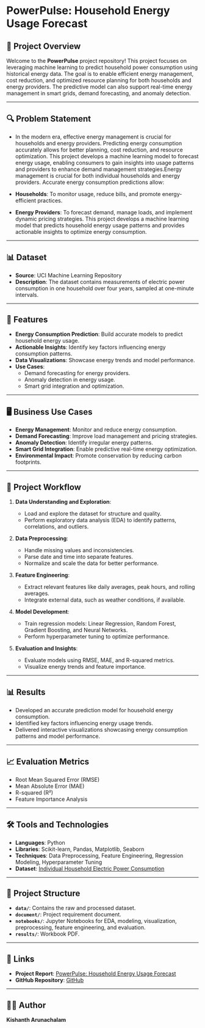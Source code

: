# PowerPulse: Household Energy Usage Forecast

## 🌟 Project Overview
Welcome to the **PowerPulse** project repository! This project focuses on leveraging machine learning to predict household power consumption using historical energy data. The goal is to enable efficient energy management, cost reduction, and optimized resource planning for both households and energy providers. The predictive model can also support real-time energy management in smart grids, demand forecasting, and anomaly detection.

---

## 🔍 Problem Statement
- In the modern era, effective energy management is crucial for households and energy providers. Predicting energy consumption accurately allows for better planning, cost reduction, and resource optimization. This project develops a machine learning model to forecast energy usage, enabling consumers to gain insights into usage patterns and providers to enhance demand management strategies.Energy management is crucial for both individual households and energy providers. Accurate energy consumption predictions allow:

- **Households**: To monitor usage, reduce bills, and promote energy-efficient practices.
- **Energy Providers**: To forecast demand, manage loads, and implement dynamic pricing strategies.
This project develops a machine learning model that predicts household energy usage patterns and provides actionable insights to optimize energy consumption.

---

## 📊 Dataset
- **Source**: UCI Machine Learning Repository
- **Description**: The dataset contains measurements of electric power consumption in one household over four years, sampled at one-minute intervals.

---

## 📌 Features
- **Energy Consumption Prediction**: Build accurate models to predict household energy usage.
- **Actionable Insights**: Identify key factors influencing energy consumption patterns.
- **Data Visualizations**: Showcase energy trends and model performance.
- **Use Cases**:
  - Demand forecasting for energy providers.
  - Anomaly detection in energy usage.
  - Smart grid integration and optimization.

---

## 🖥️ Business Use Cases
- **Energy Management**: Monitor and reduce energy consumption.
- **Demand Forecasting**: Improve load management and pricing strategies.
- **Anomaly Detection**: Identify irregular energy patterns.
- **Smart Grid Integration**: Enable predictive real-time energy optimization.
- **Environmental Impact**: Promote conservation by reducing carbon footprints.

---

## 🚀 Project Workflow

1. **Data Understanding and Exploration**:
   - Load and explore the dataset for structure and quality.
   - Perform exploratory data analysis (EDA) to identify patterns, correlations, and outliers.

2. **Data Preprocessing**:
   - Handle missing values and inconsistencies.
   - Parse date and time into separate features.
   - Normalize and scale the data for better performance.

3. **Feature Engineering**:
   - Extract relevant features like daily averages, peak hours, and rolling averages.
   - Integrate external data, such as weather conditions, if available.

4. **Model Development**:
   - Train regression models: Linear Regression, Random Forest, Gradient Boosting, and Neural Networks.
   - Perform hyperparameter tuning to optimize performance.

5. **Evaluation and Insights**:
   - Evaluate models using RMSE, MAE, and R-squared metrics.
   - Visualize energy trends and feature importance.

---

## 📊 Results
- Developed an accurate prediction model for household energy consumption.
- Identified key factors influencing energy usage trends.
- Delivered interactive visualizations showcasing energy consumption patterns and model performance.

---

## 📈 Evaluation Metrics
- Root Mean Squared Error (RMSE)
- Mean Absolute Error (MAE)
- R-squared (R²)
- Feature Importance Analysis

---

## 🛠️ Tools and Technologies
- **Languages**: Python
- **Libraries**: Scikit-learn, Pandas, Matplotlib, Seaborn
- **Techniques**: Data Preprocessing, Feature Engineering, Regression Modeling, Hyperparameter Tuning
- **Dataset**: [Individual Household Electric Power Consumption](https://archive.ics.uci.edu/dataset/235/individual+household+electric+power+consumption)

---

## 📂 Project Structure
- **`data/`**: Contains the raw and processed dataset.
- **`document/`**: Project requirement document.
- **`notebooks/`**: Jupyter Notebooks for EDA, modeling, visualization, preprocessing, feature engineering, and evaluation.
- **`results/`**: Workbook PDF.

---

## 🔗 Links
- **Project Report**: [PowerPulse: Household Energy Usage Forecast](https://archive.ics.uci.edu/dataset/235/individual+household+electric+power+consumption)
- **GitHub Repository**: [GitHub](https://github.com/kishanth-a/Guvi-project/tree/main/Household%20power%20consumption)

---

## 👨‍💻 Author
**Kishanth Arunachalam**

